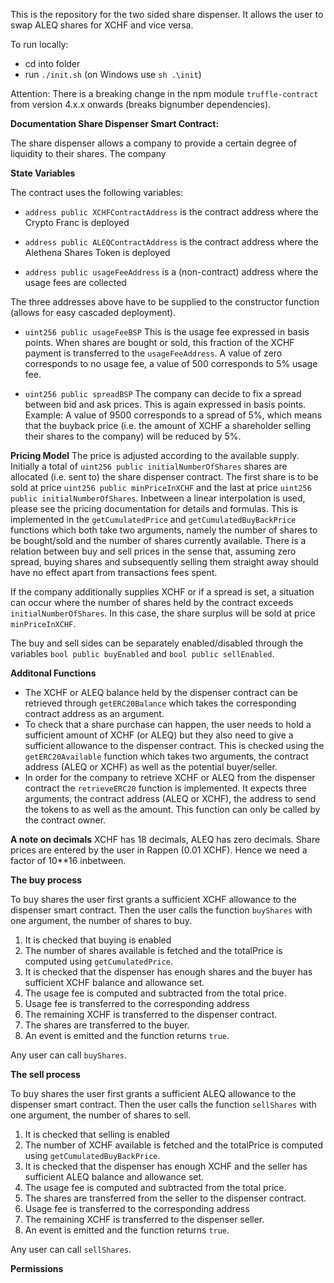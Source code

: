 This is the repository for the two sided share dispenser. It allows the user to swap ALEQ shares for XCHF and vice versa.

To run locally:
- cd into folder
- run `./init.sh` (on Windows use `sh .\init`)


Attention: 
There is a breaking change in the npm module `truffle-contract` from version 4.x.x onwards (breaks bignumber dependencies).


**Documentation Share Dispenser Smart Contract:**

The share dispenser allows a company to provide a certain degree of liquidity to their shares. The company 

**State Variables**

The contract uses the following variables:

* `address public XCHFContractAddress` is the contract address where the Crypto Franc is deployed

* `address public ALEQContractAddress` is the contract address where the Alethena Shares Token is deployed

* `address public usageFeeAddress` is a (non-contract) address where the usage fees are collected

The three addresses above have to be supplied to the constructor function (allows for easy cascaded deployment).

* `uint256 public usageFeeBSP`  This is the usage fee expressed in basis points. When shares are bought or sold, this fraction of the XCHF payment is transferred to the `usageFeeAddress`. A value of zero corresponds to no usage fee, a value of 500 corresponds to 5% usage fee.

* `uint256 public spreadBSP` The company can decide to fix a spread between bid and ask prices. This is again expressed in basis points. Example: A value of 9500 corresponds to a spread of 5%, which means that the buyback price (i.e. the amount of XCHF a shareholder selling their shares to the company) will be reduced by 5%. 

**Pricing Model**
The price is adjusted according to the available supply.
Initially a total of `uint256 public initialNumberOfShares` shares are allocated (i.e. sent to) the share dispenser contract.
The first share is to be sold at price `uint256 public minPriceInXCHF` and the last at price `uint256 public initialNumberOfShares`. Inbetween a linear interpolation is used, please see the pricing documentation for details and formulas.
This is implemented in the `getCumulatedPrice` and `getCumulatedBuyBackPrice` functions which both take two arguments, namely the number of shares to be bought/sold and the number of shares currently available. There is a relation between buy and sell prices in the sense that, assuming zero spread, buying shares and subsequently selling them straight away should have no effect apart from transactions fees spent.

If the company additionally supplies XCHF or if a spread is set, a situation can occur where the number of shares held by the contract exceeds `initialNumberOfShares`. In this case, the share surplus will be sold at price `minPriceInXCHF`.

The buy and sell sides can be separately enabled/disabled through the variables `bool public buyEnabled` and `bool public sellEnabled`.

**Additonal Functions**
* The XCHF or ALEQ balance held by the dispenser contract can be retrieved through `getERC20Balance` which takes the corresponding contract address as an argument. 
* To check that a share purchase can happen, the user needs to hold a sufficient amount of XCHF (or ALEQ) but they also need to give a sufficient allowance to the dispenser contract. This is checked using the `getERC20Available` function which takes two arguments, the contract address (ALEQ or XCHF) as well as the potential buyer/seller.
* In order for the company to retrieve XCHF or ALEQ from the dispenser contract the `retrieveERC20` function is implemented. It expects three arguments, the contract address (ALEQ or XCHF), the address to send the tokens to as well as the amount. This function can only be called by the contract owner.


**A note on decimals**
XCHF has 18 decimals, ALEQ has zero decimals.
Share prices are entered by the user in Rappen (0.01 XCHF). Hence we need a factor of 10**16 inbetween.

**The buy process**

To buy shares the user first grants a sufficient XCHF allowance to the dispenser smart contract.
Then the user calls the function `buyShares` with one argument, the number of shares to buy.

1. It is checked that buying is enabled
2. The number of shares available is fetched and the totalPrice is computed using `getCumulatedPrice`.
3. It is checked that the dispenser has enough shares and the buyer has sufficient XCHF balance and allowance set.
4. The usage fee is computed and subtracted from the total price.
5. Usage fee is transferred to the corresponding address
6. The remaining XCHF is transferred to the dispenser contract.
7. The shares are transferred to the buyer.
8. An event is emitted and the function returns `true`.

Any user can call `buyShares`.

**The sell process**

To buy shares the user first grants a sufficient ALEQ allowance to the dispenser smart contract.
Then the user calls the function `sellShares` with one argument, the number of shares to sell.

1. It is checked that selling is enabled
2. The number of XCHF available is fetched and the totalPrice is computed using `getCumulatedBuyBackPrice`.
3. It is checked that the dispenser has enough XCHF and the seller has sufficient ALEQ balance and allowance set.
4. The usage fee is computed and subtracted from the total price.
5. The shares are transferred from the seller to the dispenser contract.
6. Usage fee is transferred to the corresponding address
7. The remaining XCHF is transferred to the dispenser seller.
8. An event is emitted and the function returns `true`.

Any user can call `sellShares`.


**Permissions**